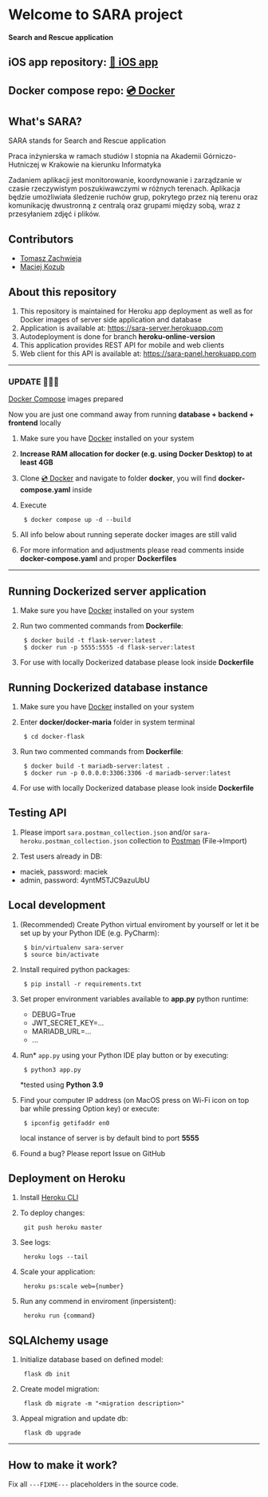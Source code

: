 # Welcome to SARA project
#### Search and Rescue application

## iOS app repository: [🍎 iOS app](https://github.com/macko99/sara-ios-public)

## Docker compose repo: [💿 Docker](https://github.com/macko99/sara-docker-public)


## What's SARA?

SARA stands for Search and Rescue application

Praca inżynierska w ramach studiów I stopnia na Akademii Górniczo-Hutniczej w Krakowie na kierunku Informatyka 

Zadaniem aplikacji jest monitorowanie, koordynowanie i zarządzanie w czasie rzeczywistym poszukiwawczymi w różnych terenach. Aplikacja będzie umożliwiała śledzenie ruchów grup, pokrytego przez nią terenu oraz komunikację dwustronną z centralą oraz grupami między sobą, wraz z przesyłaniem zdjęć i plików.

## Contributors

- <a href="https://github.com/tombush0">Tomasz Zachwieja</a>
- <a href="https://github.com/macko99">Maciej Kozub</a>

## About this repository

1. This repository is maintained for Heroku app deployment as well as for Docker images of server side application and database
2. Application is available at: https://sara-server.herokuapp.com
3. Autodeployment is done for branch **heroku-online-version**
4. This application provides REST API for mobile and web clients
5. Web client for this API is available at: https://sara-panel.herokuapp.com

---
### UPDATE 🧑🏻‍💻
[Docker Compose](https://docs.docker.com/compose/) images prepared 

Now you are just one command away from running **database + backend + frontend** locally

1. Make sure you have [Docker](https://www.docker.com/get-started) installed on your system

2. **Increase RAM allocation for docker (e.g. using Docker Desktop) to at least 4GB**

3. Clone [💿 Docker](https://github.com/macko99/sara-docker-public) and navigate to folder **docker**, you will find **docker-compose.yaml** inside

4. Execute 

        $ docker compose up -d --build

5. All info below about running seperate docker images are still valid

6. For more information and adjustments please read comments inside **docker-compose.yaml** and proper **Dockerfiles**

---

## Running Dockerized server application

1. Make sure you have [Docker](https://www.docker.com/get-started) installed on your system

2. Run two commented commands from **Dockerfile**:

        $ docker build -t flask-server:latest .
        $ docker run -p 5555:5555 -d flask-server:latest

3. For use with locally Dockerized database please look inside **Dockerfile**

## Running Dockerized database instance

1. Make sure you have [Docker](https://www.docker.com/get-started) installed on your system

2. Enter **docker/docker-maria** folder in system terminal 

        $ cd docker-flask

3. Run two commented commands from **Dockerfile**:

        $ docker build -t mariadb-server:latest .
        $ docker run -p 0.0.0.0:3306:3306 -d mariadb-server:latest

4. For use with locally Dockerized database please look inside **Dockerfile**

## Testing API

1. Please import `sara.postman_collection.json`  and/or `sara-heroku.postman_collection.json` collection to [Postman](https://www.postman.com/) (File->Import)

2. Test users already in DB:
- maciek, password: maciek
- admin, password: 4yntM5TJC9azuUbU

## Local development

1. (Recommended) Create Python virtual enviroment by yourself or let it be set up by your Python IDE (e.g. PyCharm):

        $ bin/virtualenv sara-server
        $ source bin/activate

2. Install required python packages:

        $ pip install -r requirements.txt

3. Set proper environment variables available to **app.py** python runtime:

   - DEBUG=True
   - JWT_SECRET_KEY=...
   - MARIADB_URL=...
   - ...


4. Run* `app.py` using your Python IDE play button or by executing:

        $ python3 app.py

    *tested using **Python 3.9**

5. Find your computer IP address (on MacOS press on Wi-Fi icon on top bar while pressing Option key) or execute:

        $ ipconfig getifaddr en0

      local instance of server is by default bind to port **5555**

6. Found a bug? Please report Issue on GitHub

## Deployment on Heroku

1. Install [Heroku CLI](https://devcenter.heroku.com/articles/getting-started-with-python#set-up)

2. To deploy changes:

        git push heroku master

3. See logs:

        heroku logs --tail

4. Scale your application:

        heroku ps:scale web={number}

5. Run any commend in enviroment (inpersistent):

        heroku run {command}

## SQLAlchemy usage

1. Initialize database based on defined model:

        flask db init

2. Create model migration:

        flask db migrate -m "<migration description>"    

3. Appeal migration and update db:

        flask db upgrade

---

## How to make it work?

Fix all `---FIXME---` placeholders in the source code.